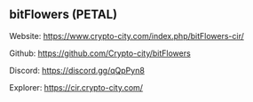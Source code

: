 

bitFlowers (PETAL)
-----------------

Website:
https://www.crypto-city.com/index.php/bitFlowers-cir/


Github: 
https://github.com/Crypto-city/bitFlowers

Discord:
https://discord.gg/qQpPyn8


Explorer:
https://cir.crypto-city.com/
